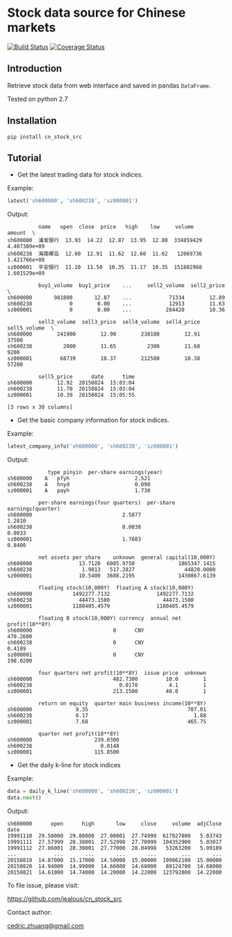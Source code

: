 # Stock data source for Chinese markets

[![Build Status](https://travis-ci.org/jealous/cn_stock_src.svg?branch=master)](https://travis-ci.org/jealous/cn_stock_src)
[![Coverage Status](https://coveralls.io/repos/jealous/cn_stock_src/badge.svg?branch=master&service=github)](https://coveralls.io/github/jealous/cn_stock_src?branch=master)

## Introduction

Retrieve stock data from web interface and saved in pandas ``DataFrame``.

Tested on python 2.7

## Installation

``pip install cn_stock_src``


## Tutorial

* Get the latest trading data for stock indices.

Example:

```python
latest('sh600000', 'sh600238', 'sz000001')
```

Output:

```
          name   open  close  price   high    low     volume        amount  \
sh600000  浦发银行  13.93  14.22  12.87  13.95  12.80  334859429  4.407389e+09
sh600238  海南椰岛  12.60  12.91  11.62  12.60  11.62   12069736  1.421766e+08
sz000001  平安银行  11.10  11.50  10.35  11.17  10.35  151802968  1.601529e+09

          buy1_volume  buy1_price    ...     sell2_volume  sell2_price  \
sh600000       981800       12.87    ...            71334        12.89
sh600238            0        0.00    ...            12913        11.63
sz000001            0        0.00    ...           284420        10.36

          sell3_volume  sell3_price  sell4_volume  sell4_price  sell5_volume  \
sh600000        241900        12.90        238100        12.91         37500
sh600238          2000        11.65          2300        11.68          9200
sz000001         68739        10.37        212580        10.38         57200

          sell5_price      date      time
sh600000        12.92  20150824  15:03:04
sh600238        11.70  20150824  15:03:04
sz000001        10.39  20150824  15:05:55

[3 rows x 30 columns]
```

* Get the basic company information for stock indices.

Example:

```python
latest_company_info('sh600000', 'sh600238', 'sz000001')
```

Output:

```
             type pinyin  per-share earnings(year)  
sh600000    A   pfyh                     2.521
sh600238    A   hnyd                     0.090
sz000001    A   payh                     1.730

          per-share earnings(four quarters)  per-share earnings(quarter)  
sh600000                             2.5877                       1.2810
sh600238                             0.0038                       0.0033
sz000001                             1.7603                       0.8400

          net assets per share    unknown  general capital(10,000Y)  
sh600000               13.7120  6085.9750              1865347.1415
sh600238                1.9813   517.2827                44820.0000
sz000001               10.5400  3688.2195              1430867.6139

          floating stock(10,000Y)  floating A stock(10,000Y)  
sh600000             1492277.7132               1492277.7132
sh600238               44473.1580                 44473.1580
sz000001             1180405.4579               1180405.4579

          floating B stock(10,000Y) currency  annual net profit(10**8Y)  
sh600000                          0      CNY                   470.2600
sh600238                          0      CNY                     0.4189
sz000001                          0      CNY                   198.0200

          four quarters net profit(10**8Y)  issue price  unknown  
sh600000                          482.7300         10.0        1
sh600238                            0.0178          4.1        1
sz000001                          213.1500         40.0        1

          return on equity  quarter main business income(10**8Y)  
sh600000              9.35                                707.01
sh600238              0.17                                  1.88
sz000001              7.68                                465.75

          quarter net profit(10**8Y)
sh600000                    239.0300
sh600238                      0.0148
sz000001                    115.8500
```

* Get the daily k-line for stock indices

Example:

```python
data = daily_k_line('sh600000', 'sh600238', 'sz000001')
data.next()
```

Output:

```
sh600000      open      high       low     close     volume  adjClose
date
19991110  29.50000  29.80000  27.00001  27.74999  617827800   5.03743
19991111  27.57999  28.38001  27.52998  27.70999  104352900   5.03017
19991112  27.86001  28.30001  27.77000  28.04998   53263200   5.09189
...            ...       ...       ...       ...        ...       ...
20150819  14.87000  15.17000  14.50000  15.00000  199062100  15.00000
20150820  14.94000  14.99000  14.66000  14.68000   88124700  14.68000
20150821  14.61000  14.74000  14.20000  14.22000  123792800  14.22000
```

To file issue, please visit:

https://github.com/jealous/cn_stock_src


Contact author:

cedric.zhuang@gmail.com